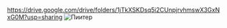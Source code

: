 https://drive.google.com/drive/folders/1jTkXSKDsq5i2CUnpjrvhmswX3GxNxG0M?usp=sharing
![Пиитер](https://user-images.githubusercontent.com/113089428/215043107-3ff4b644-3ed8-42d2-9f01-8d817c8e0e68.png)
